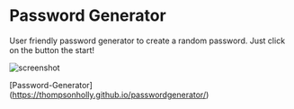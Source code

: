 # Password Generator

User friendly password generator to create a random password. Just click on the button the start!

![screenshot](./assets/images/passwordgenerator.png/images/passwordgenerator.png)

[Password-Generator] (https://thompsonholly.github.io/passwordgenerator/)



